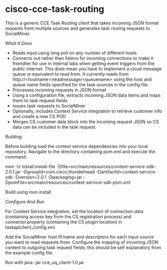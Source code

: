 # cisco-cce-task-routing

This is a generic CCE Task Routing client that takes incoming JSON format requests from multiple sources and generates task routing requests to SocialMiner.

_What It Does_

 - Reads input using long poll on any number of different hosts
 - Connects out rather than listens for incoming connections to make it friendlier for use in internal labs when getting event triggers from the public internet. This does mean you have to implement a cloud message queue or equivalent to read from. It currently reads from http://\<hostname\>/readmessage/\<queuename\> using the host and queue name fields specified for the task sources in the config file.
- Processes incoming requests in JSON format
- Using a configuration file, extracts incoming JSON data items and maps them to task request fields
- Issues task requests to SocialMiner
- Optionally, includes Context Service integration to retrieve customer info and create a new CS POD
- Merges CS customer data block into the incoming request JSON so CS data can be included in the task request.

_Building_

Before building load the context service dependencies into your local repository. Navigate to the directory containing pom.xml and execute the command:

mvn -U install:install-file -Dfile=src/main/resources/context-service-sdk-2.0.1.jar -DgroupId=com.cisco.thunderhead -DartifactId=context-service-sdk -Dversion=2.0.1 -Dpackaging=jar -DpomFile=src/main/resources/context-service-sdk-pom.xml

Build using mvn install


_Configure And Run_

For Context Service integration, set the location of connection.data (containing access key from the CS registration process) and connector.property (containing the CS plugin location) in taskapiclient_config.xml.

Add the SocialMiner host IP/name and descriptors for each input source you want to read requests from.
Configure the mapping of incoming JSON content to outgoing task request fields; this should be self explanatory from the example config file.

Run with java -jar cce_uq_client-1.0.jar

